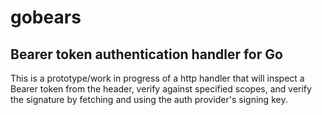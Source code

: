 # gobears

## Bearer token authentication handler for Go

This is a prototype/work in progress of a http handler that will inspect a Bearer token from the header, verify against specified scopes, and verify the signature by fetching and using the auth provider's signing key.

